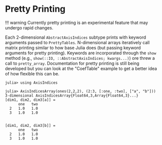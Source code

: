 # Pretty Printing

!!! warning
    Currently pretty printing is an experimental feature that may undergo rapid changes.

Each 2-dimensional `AbstractAxisIndices` subtype prints with keyword arguments passed to `PrettyTables`.
N-dimensional arrays iteratively call matrix printing similar to how base Julia does (but passing keyword arguments for pretty printing).
Keywords are incorporated through the `show` method (e.g., `show(::IO, ::AbstractAxisIndices; kwargs...)`) ore threw a call to `pretty_array`.
Documentation for pretty printing is still being developed but you can look at the "CoefTable" example to get a better idea of how flexible this can be.

```jldoctest
julia> using AxisIndices

julia> AxisIndicesArray(ones(2,2,2), (2:3, [:one, :two], ["a", "b"]))
3-dimensional AxisIndicesArray{Float64,3,Array{Float64,3}...}
[dim1, dim2, dim3[a]] =
      one   two
  2   1.0   1.0
  3   1.0   1.0


[dim1, dim2, dim3[b]] =
      one   two
  2   1.0   1.0
  3   1.0   1.0

```
